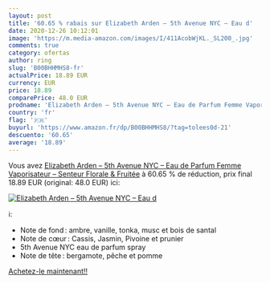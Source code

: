 ```yaml
---
layout: post
title: '60.65 % rabais sur Elizabeth Arden – 5th Avenue NYC – Eau d'
date: 2020-12-26 10:12:01
image: 'https://m.media-amazon.com/images/I/411AcobWjKL._SL200_.jpg'
comments: true
category: ofertas
author: ring
slug: 'B00BHHMHS8-fr'
actualPrice: 18.89 EUR
currency: EUR
price: 18.89
comparePrice: 48.0 EUR
prodname: 'Elizabeth Arden – 5th Avenue NYC – Eau de Parfum Femme Vaporisateur – Senteur Florale & Fruitée'
country: 'fr'
flag: '🇫🇷'
buyurl: 'https://www.amazon.fr/dp/B00BHHMHS8/?tag=tolees0d-21'
descuento: '60.65'
average: '18.89'
---
```


Vous avez [Elizabeth Arden – 5th Avenue NYC – Eau de Parfum Femme Vaporisateur – Senteur Florale & Fruitée](https://www.amazon.fr/dp/B00BHHMHS8/?tag=tolees0d-21)  à  60.65 % de réduction, prix final  18.89 EUR (original: 48.0 EUR) ici:

[![Elizabeth Arden – 5th Avenue NYC – Eau d](https://m.media-amazon.com/images/I/411AcobWjKL._SL200_.jpg)](https://www.amazon.fr/dp/B00BHHMHS8/?tag=tolees0d-21)

ℹ️:

- Note de fond : ambre, vanille, tonka, musc et bois de santal
- Note de cœur : Cassis, Jasmin, Pivoine et prunier
- 5th Avenue NYC eau de parfum spray
- Note de tête : bergamote, pêche et pomme

[Achetez-le maintenant!!](https://www.amazon.fr/dp/B00BHHMHS8/?tag=tolees0d-21)

